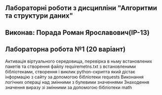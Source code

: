 ## Лабораторні роботи з дисципліни "Алгоритми та структури даних"

## Виконав: Порада Роман Ярославович(ІР-13)
## Лабораторна робота №1 (20 варіант)

Активація віртуального середовища, перевірка в ньму встановлених пакетів та створення файлу requiremetns.txt з встановленими бібліотеками, створення і виклик python-скрипта який дістає інформацію з сайту за допомогою бібліотеки requests
Виконання логічних операці над змінними з булевими значеннями
Знаходення значення виразу зі змінними за допомогою бібліотеки math